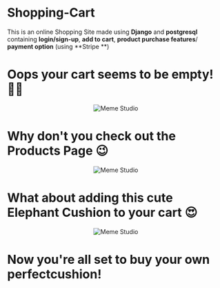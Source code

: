 # Shopping-Cart
This is an online Shopping Site made using **Django** and **postgresql** containing **login/sign-up**, **add to cart**, **product purchase features**/ **payment option** (using **Stripe **)

# Oops your cart seems to be empty! :ok_woman:
<p align="center">
  <img align="center" alt="Meme Studio" src="https://github.com/sneha-nitdgp/Shopping-Cart/blob/master/screenshots/Capture.PNG" />
</p>
 
# Why don't you check out the Products Page  :wink:

<p align="center">
  <img align="center" alt="Meme Studio" src="https://github.com/sneha-nitdgp/Shopping-Cart/blob/master/screenshots/Capture1.PNG" />
</p>

# What about adding this cute Elephant Cushion to your cart :heart_eyes:

<p align="center">
  <img align="center" alt="Meme Studio" src="https://github.com/sneha-nitdgp/Shopping-Cart/blob/master/screenshots/add%20to%20cart.PNG" />
</p>

                                                    
 # Now you're all set to buy your own perfectcushion!
 
 
